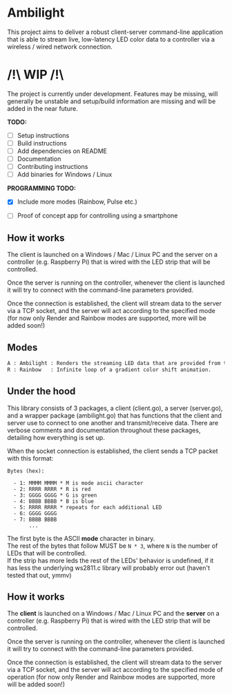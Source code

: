 # Ambilight

This project aims to deliver a robust client-server command-line application that is able to stream live, low-latency LED color data to a controller via a wireless / wired network connection.

# /!\ WIP /!\

The project is currently under development. Features may be missing, will generally be unstable and setup/build information are missing and will be added in the near future.

**TODO:**
- [ ] Setup instructions
- [ ] Build instructions
- [ ] Add dependencies on README
- [ ] Documentation
- [ ] Contributing instructions
- [ ] Add binaries for Windows / Linux

**PROGRAMMING TODO:**
- [x] Include more modes (Rainbow, Pulse etc.)
- [ ] Proof of concept app for controlling using a smartphone



## How it works

The client is launched on a Windows / Mac / Linux PC and the server on a controller (e.g. Raspberry Pi) that is wired with the LED strip that will be controlled.

Once the server is running on the controller, whenever the client is launched it will try to connect with the command-line parameters provided.

Once the connection is established, the client will stream data to the server via a TCP socket, and the server will act according to the specified mode (for now only Render and Rainbow modes are supported, more will be added soon!)

## Modes

```txt
A : Ambilight : Renders the streaming LED data that are provided from the client.
R : Rainbow   : Infinite loop of a gradient color shift animation.
```

## Under the hood

This library consists of 3 packages, a client (client.go), a server (server.go), and a wrapper package (ambilight.go) that has functions that the client and server use to connect to one another and transmit/receive data.
There are verbose comments and documentation throughout these packages, detailing how everything is set up.

When the socket connection is established, the client sends a TCP packet with this format:


```
Bytes (hex):

  - 1: MMMM MMMM * M is mode ascii character
  - 2: RRRR RRRR * R is red
  - 3: GGGG GGGG * G is green
  - 4: BBBB BBBB * B is blue
  - 5: RRRR RRRR * repeats for each additional LED
  - 6: GGGG GGGG
  - 7: BBBB BBBB
       ...
```

The first byte is the ASCII **mode** character in binary.
<br>
The rest of the bytes that follow MUST be `N * 3`, where `N` is the number of LEDs that will be controlled.
<br>
If the strip has more leds the rest of the LEDs' behavior is undefined, if it has less the underlying ws2811.c library will probably error out (haven't tested that out, ymmv)


## How it works

The **client** is launched on a Windows / Mac / Linux PC and the **server** on a controller (e.g. Raspberry Pi) that is wired with the LED strip that will be controlled.

Once the server is running on the controller, whenever the client is launched it will try to connect with the command-line parameters provided.

Once the connection is established, the client will stream data to the server via a TCP socket, and the server will act according to the specified mode of operation (for now only Render and Rainbow modes are supported, more will be added soon!)

